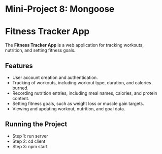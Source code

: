 # Mini-Project 8: Mongoose

# Fitness Tracker App

The **Fitness Tracker App** is a web application for tracking workouts, nutrition, and setting fitness goals.

## Features

- User account creation and authentication.
- Tracking of workouts, including workout type, duration, and calories burned.
- Recording nutrition entries, including meal names, calories, and protein content.
- Setting fitness goals, such as weight loss or muscle gain targets.
- Viewing and updating workout, nutrition, and goal data.

## Running the Project

- Step 1: run server
- Step 2: cd client
- Step 3: npm start